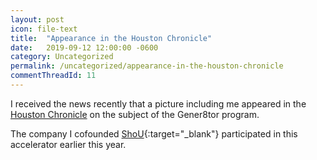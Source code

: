 ```yaml
---
layout: post
icon: file-text
title:  "Appearance in the Houston Chronicle"
date:   2019-09-12 12:00:00 -0600
category: Uncategorized
permalink: /uncategorized/appearance-in-the-houston-chronicle
commentThreadId: 11
---
```


I received the news recently that a picture including me appeared in the [Houston Chronicle](https://www.houstonchronicle.com/business/amp/Houston-backed-startup-assistance-program-coming-14435056.php) on the subject of the Gener8tor program.

The company I cofounded [ShoU](https://www.shouhealth.com/){:target="_blank"} participated in this accelerator earlier this year.
